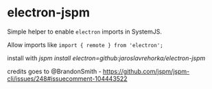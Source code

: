 # electron-jspm

Simple helper to enable `electron` imports in SystemJS.

Allow imports like `import { remote } from 'electron';`

install with *jspm install electron=github:jaroslavrehorka/electron-jspm*

credits goes to @BrandonSmith - https://github.com/jspm/jspm-cli/issues/248#issuecomment-104443522
